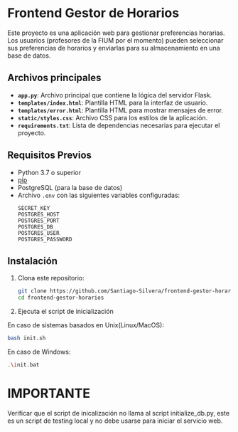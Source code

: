 # Frontend Gestor de Horarios

Este proyecto es una aplicación web para gestionar preferencias horarias. Los usuarios (profesores de la FIUM por el momento) pueden seleccionar sus preferencias de horarios y enviarlas para su almacenamiento en una base de datos.

## Archivos principales

- **`app.py`**: Archivo principal que contiene la lógica del servidor Flask.
- **`templates/index.html`**: Plantilla HTML para la interfaz de usuario.
- **`templates/error.html`**: Plantilla HTML para mostrar mensajes de error.
- **`static/styles.css`**: Archivo CSS para los estilos de la aplicación.
- **`requirements.txt`**: Lista de dependencias necesarias para ejecutar el proyecto.

## Requisitos Previos

- Python 3.7 o superior
- [pip](https://pip.pypa.io/en/stable/)
- PostgreSQL (para la base de datos)
- Archivo `.env` con las siguientes variables configuradas:
  ```properties
  SECRET_KEY
  POSTGRES_HOST
  POSTGRES_PORT
  POSTGRES_DB
  POSTGRES_USER
  POSTGRES_PASSWORD
  ```

## Instalación

1. Clona este repositorio:

   ```bash
   git clone https://github.com/Santiago-Silvera/frontend-gestor-horarios
   cd frontend-gestor-horarios
   ```

2. Ejecuta el script de inicialización

En caso de sistemas basados en Unix(Linux/MacOS):

```bash
bash init.sh
```

En caso de Windows:

```bash
.\init.bat
```

# IMPORTANTE

Verificar que el script de inicalización no llama al script initialize_db.py, este es un script de testing local y no debe usarse para iniciar el servicio web.
